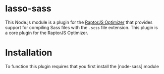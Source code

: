 lasso-sass
=====================

This Node.js module is a plugin for the [RaptorJS Optimizer](https://github.com/raptorjs/lasso) that provides support for compiling Sass files with the `.scss` file extension. This plugin is a core plugin for the RaptorJS Optimizer.

# Installation

To function this plugin requires that you first install the [node-sass] module

